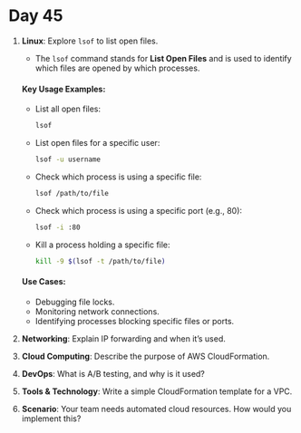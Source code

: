 # Day 45

1. **Linux**: Explore `lsof` to list open files.
   * The `lsof` command stands for **List Open Files** and is used to identify which files are opened by which processes.

   #### **Key Usage Examples**:
   - List all open files:
     ```bash
     lsof
     ```
   - List open files for a specific user:
     ```bash
     lsof -u username
     ```
   - Check which process is using a specific file:
     ```bash
     lsof /path/to/file
     ```
   - Check which process is using a specific port (e.g., 80):
     ```bash
     lsof -i :80
     ```
   - Kill a process holding a specific file:
     ```bash
     kill -9 $(lsof -t /path/to/file)
     ```

   #### **Use Cases**:
   - Debugging file locks.
   - Monitoring network connections.
   - Identifying processes blocking specific files or ports.


2. **Networking**: Explain IP forwarding and when it’s used.

3. **Cloud Computing**: Describe the purpose of AWS CloudFormation.

4. **DevOps**: What is A/B testing, and why is it used?

5. **Tools & Technology**: Write a simple CloudFormation template for a VPC.

6. **Scenario**: Your team needs automated cloud resources. How would you implement this?



